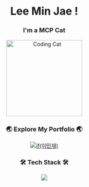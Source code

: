 <!-- Profile Title & Intro -->
<h1 align="center">Lee Min Jae !</h1>
<h3 align="center">I'm a MCP Cat</h3>

<!-- Coding Cat GIF from Example 2 -->
<p align="center">
  <a href="https://github.com/mimijae">
    <img src="https://media.giphy.com/media/JIX9t2j0ZTN9S/giphy.gif" alt="Coding Cat" width="200"/>
  </a>
</p>

<!-- Notion Portfolio Link Section -->
<h3 align="center">🌏 Explore My Portfolio 🌏</h3>
<p align="center">
  <a href="https://proximal-hose-492.notion.site/if-1c441982aab1809a9a90e8ce2c91dc05?pvs=74" target="_blank">
    <img alt="if(이민재)" src="https://img.shields.io/badge/-if%28이민재%29-808080?style=for-the-badge&logo=notion&logoColor=white"/>
  </a>
</p>

<h3 align="center">🛠 Tech Stack 🛠</h3>
<p align="center">
  <a href="https://skillicons.dev">
    <img src="https://skillicons.dev/icons?i=django,flutter,spring,postgres,firebase,redis,ubuntu,docker,nginx,aws" />
  </a>
</p>
